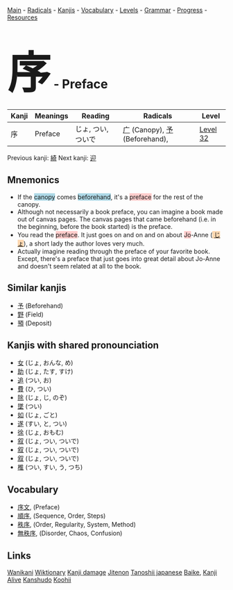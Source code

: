<style> bigfont {font-size: 100px}</style>
[Main](../README.md) -
[Radicals](../radicals.md) -
[Kanjis](../kanjis.md) -
[Vocabulary](../vocabulary.md) -
[Levels](../levels.md) -
[Grammar](../grammar.md) - 
[Progress](../progress.md) -
[Resources](../resources.md)
# <bigfont> 序</bigfont> - Preface 

| Kanji | Meanings | Reading | Radicals | Level |
| --- | --- | --- | --- | --- |
| 序 | Preface | じょ, つい, ついで | [广](../radicals/广.md) (Canopy), [予](../radicals/予.md) (Beforehand),  | [Level 32](../levels/wk_level32.md) |

Previous kanji: [綺](綺.md) Next kanji: [迎](迎.md) 

## Mnemonics
 * If the <span style="background-color:#ADD8E6"> canopy</span> comes <span style="background-color:#ADD8E6"> beforehand</span>, it's a <span style="background-color:#ffcccb"> preface</span> for the rest of the canopy.
* Although not necessarily a book preface, you can imagine a book made out of canvas pages. The canvas pages that came beforehand (i.e. in the beginning, before the book started) is the preface.
* You read the <span style="background-color:#ffcccb"> preface</span>. It just goes on and on and on about <span style="background-color:#ffcccb"> Jo</span>-Anne (<span style="background-color:#fed8b1"> [じょ](https://jisho.org/search/じょ)</span>), a short lady the author loves very much.
* Actually imagine reading through the preface of your favorite book. Except, there's a preface that just goes into great detail about Jo-Anne and doesn't seem related at all to the book.


## Similar kanjis
 * [予](予.md) (Beforehand)
* [野](野.md) (Field)
* [預](預.md) (Deposit)



## Kanjis with shared pronounciation
 * [女](女.md) (じょ, おんな, め)
* [助](助.md) (じょ, たす, すけ)
* [追](追.md) (つい, お)
* [費](費.md) (ひ, つい)
* [除](除.md) (じょ, じ, のぞ)
* [墜](墜.md) (つい)
* [如](如.md) (じょ, ごと)
* [遂](遂.md) (すい, と, つい)
* [徐](徐.md) (じょ, おもむ)
* [叙](叙.md) (じょ, つい, ついで)
* [叙](叙.md) (じょ, つい, ついで)
* [叙](叙.md) (じょ, つい, ついで)
* [椎](椎.md) (つい, すい, う, つち)



## Vocabulary
 * [序文](../vocabulary/序.md), (Preface)
* [順序](../vocabulary/序.md), (Sequence, Order, Steps)
* [秩序](../vocabulary/序.md), (Order, Regularity, System, Method)
* [無秩序](../vocabulary/序.md), (Disorder, Chaos, Confusion)




## Links 


[Wanikani](https://www.wanikani.com/kanji/序)
[Wiktionary](https://en.wiktionary.org/wiki/序)
[Kanji damage](http://www.kanjidamage.com/kanji/search?utf8=✓&q=序)
[Jitenon](https://jitenon.com/kanji/序)
[Tanoshii japanese](https://www.tanoshiijapanese.com/dictionary/kanji.cfm?k=序)
[Baike](https://baike.baidu.com/item/序),
[Kanji Alive](https://app.kanjialive.com/序)
[Kanshudo](https://www.kanshudo.com/searchmn?q=序)
[Koohii](https://kanji.koohii.com/study/kanji/序)
